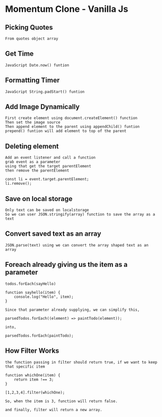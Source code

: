 # Momentum Clone - Vanilla Js

## Picking Quotes

    From quotes object array

## Get Time

    JavaScript Date.now() funtion

## Formatting Timer

    JavaScript String.padStart() funtion

## Add Image Dynamically

    First create element using document.createElement() function
    Then set the image source
    Then append element to the parent using appendChild() funtion
    prepend() funtion will add element to top of the parent

## Deleting element

    Add an event listener and call a function
    grab event as a parameter
    using that get the target parentElement
    then remove the parentElement

    const li = event.target.parentElement;
    li.remove();

## Save on local storage

    Only text can be saved on localstorage
    So we can user JSON.stringify(array) function to save the array as a text

## Convert saved text as an array

    JSON.parse(text) using we can convert the array shaped text as an array

## Foreach already giving us the item as a parameter

    todos.forEach(sayHello)

    function sayhello(item) {
        console.log("Hello", item);
    }

    Since that parameter already supplying, we can simplify this,

    parsedTodos.forEach((element) => paintTodo(element));

    into,

    parsedTodos.forEach(paintTodo);

## How Filter Works

    the function passing in filter should return true, if we want to keep that specific item

    function whichOne(item) {
        return item !== 3;
    }

    [1,2,3,4].filter(whichOne);

    So, when the item is 3, function will return false.

    and finally, filter will return a new array.
